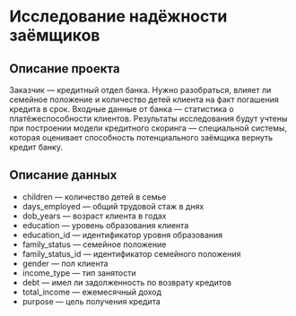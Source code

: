 # Исследование надёжности заёмщиков

## Описание проекта
Заказчик — кредитный отдел банка. Нужно разобраться, влияет ли семейное положение и количество детей клиента на факт погашения кредита в срок. Входные данные от банка — статистика о платёжеспособности клиентов.
Результаты исследования будут учтены при построении модели кредитного скоринга — специальной системы, которая оценивает способность потенциального заёмщика вернуть кредит банку.

## Описание данных

   - children — количество детей в семье
   - days_employed — общий трудовой стаж в днях
   - dob_years — возраст клиента в годах
   - education — уровень образования клиента
   - education_id — идентификатор уровня образования
   - family_status — семейное положение
   - family_status_id — идентификатор семейного положения
   - gender — пол клиента
   - income_type — тип занятости
   - debt — имел ли задолженность по возврату кредитов
   - total_income — ежемесячный доход
   - purpose — цель получения кредита
